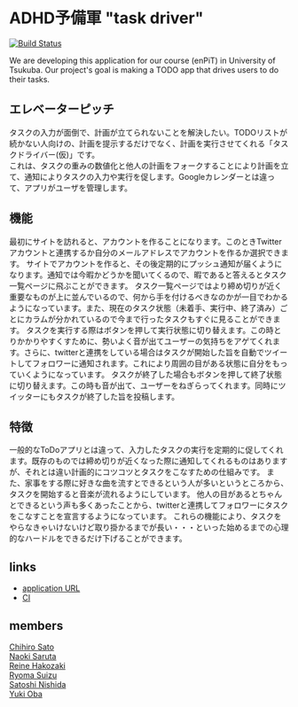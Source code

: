 # ADHD予備軍 "task driver"

[![Build Status](https://travis-ci.org/enpitut2018/task_driver.svg?branch=master)](https://travis-ci.org/enpitut2018/task_driver)

We are developing this application for our course (enPiT) in University of Tsukuba. Our project's goal is making a TODO app that drives users to do their tasks.

## エレベーターピッチ
タスクの入力が面倒で、計画が立てられないことを解決したい。TODOリストが続かない人向けの、計画を提示するだけでなく、計画を実行させてくれる「タスクドライバー(仮)」です。  
これは、タスクの重みの数値化と他人の計画をフォークすることにより計画を立て、通知によりタスクの入力や実行を促します。Googleカレンダーとは違って、アプリがユーザを管理します。

## 機能
最初にサイトを訪れると、アカウントを作ることになります。このときTwitterアカウントと連携するか自分のメールアドレスでアカウントを作るか選択できます。
サイトでアカウントを作ると、その後定期的にプッシュ通知が届くようになります。通知では今暇かどうかを聞いてくるので、暇であると答えるとタスク一覧ページに飛ぶことができます。
タスク一覧ページではより締め切りが近く重要なものが上に並んでいるので、何から手を付けるべきなのかが一目でわかるようになっています。また、現在のタスク状態（未着手、実行中、終了済み）ごとにカラムが分かれているので今まで行ったタスクもすぐに見ることができます。
タスクを実行する際はボタンを押して実行状態に切り替えます。この時とりかかりやすくすために、勢いよく音が出てユーザーの気持ちをアゲてくれます。さらに、twitterと連携をしている場合はタスクが開始した旨を自動でツイートしてフォロワーに通知されます。これにより周囲の目がある状態に自分をもっていくようになっています。
タスクが終了した場合もボタンを押して終了状態に切り替えます。この時も音が出て、ユーザーをねぎらってくれます。同時にツイッターにもタスクが終了した旨を投稿します。


## 特徴
一般的なToDoアプリとは違って、入力したタスクの実行を定期的に促してくれます。既存のものでは締め切りが近くなった際に通知してくれるものはありますが、それとは違い計画的にコツコツとタスクをこなすための仕組みです。
また、家事をする際に好きな曲を流すとできるという人が多いというところから、タスクを開始すると音楽が流れるようにしています。
他人の目があるとちゃんとできるという声も多くあったことから、twitterと連携してフォロワーにタスクをこなすことを宣言するようになっています。
これらの機能により、タスクをやらなきゃいけないけど取り掛かるまでが長い・・・といった始めるまでの心理的なハードルをできるだけ下げることができます。

## links
* [application URL](https://task-driver.sukiyaki.party)
* [CI](https://travis-ci.org/enpitut2018/task_driver)

## members
[Chihiro Sato](https://github.com/lmn8cs)  
[Naoki Saruta](https://github.com/Kunado)  
[Reine Hakozaki](https://github.com/hakozaki-reine)  
[Ryoma Suizu](https://github.com/Ryoma-Suizu)  
[Satoshi Nishida](https://github.com/Nishida-Satoshi)  
[Yuki Oba](https://github.com/itumizu)
